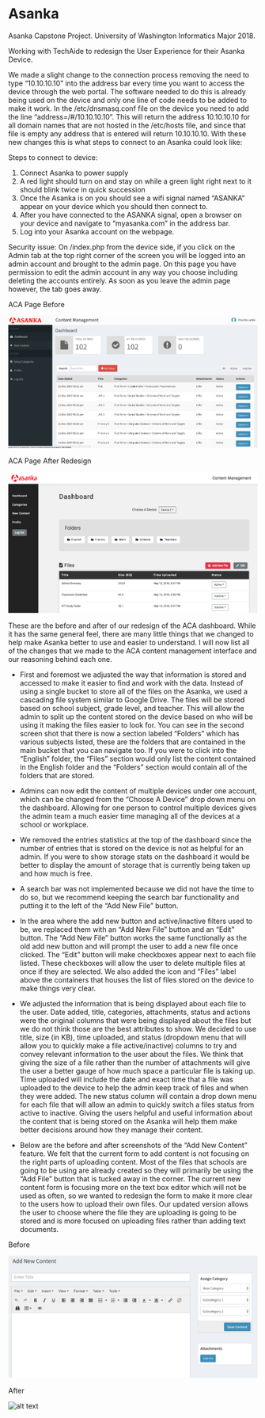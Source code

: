 # Asanka

Asanka Capstone Project. University of Washington Informatics Major 2018. 

Working with TechAide to redesign the User Experience for their Asanka Device. 

We made a slight change to the connection process removing the need to type “10.10.10.10” into the address bar every time you want to access the device through the web portal. The software needed to do this is already being used on the device and only one line of code needs to be added to make it work. In the /etc/dnsmasq.conf file on the device you need to add the line “address=/#/10.10.10.10”. This will return the address 10.10.10.10 for all domain names that are not hosted in the /etc/hosts file, and since that file is empty any address that is entered will return 10.10.10.10. With these new changes this is what steps to connect to an Asanka could look like:

Steps to connect to device:
1) Connect Asanka to power supply
2) A red light should turn on and stay on while a green light right next to it should blink twice in quick succession
3) Once the Asanka is on you should see a wifi signal named “ASANKA” appear on your device which you should then connect to.
4) After you have connected to the ASANKA signal, open a browser on your device and navigate to “myasanka.com” in the address bar.
5) Log into your Asanka account on the webpage.

Security issue: On /index.php from the device side, if you click on the Admin tab at the top right corner of the screen you will be logged into an admin account and brought to the admin page. On this page you have permission to edit the admin account in any way you choose including deleting the accounts entirely. As soon as you leave the admin page however, the tab goes away. 

ACA Page Before

![alt text](https://github.com/HenryAlms/asanka/blob/master/images/image1.png)

ACA Page After Redesign

![alt text](https://github.com/HenryAlms/asanka/blob/master/images/image2.png)

These are the before and after of our redesign of the ACA dashboard. While it has the same general feel, there are many little things that we changed to help make Asanka better to use and easier to understand. I will now list all of the changes that we made to the ACA content management interface and our reasoning behind each one.

- First and foremost we adjusted the way that information is stored and accessed to make it easier to find and work with the data. Instead of using a single bucket to store all of the files on the Asanka, we used a cascading file system similar to Google Drive. The files will be stored based on school subject, grade level, and teacher. This will allow the admin to split up the content stored on the device based on who will be using it making the files easier to look for. You can see in the second screen shot that there is now a section labeled “Folders” which has various subjects listed, these are the folders that are contained in the main bucket that you can navigate too. If you were to click into the “English” folder, the “Files” section would only list the content contained in the English folder and the “Folders” section would contain all of the folders that are stored.

- Admins can now edit the content of multiple devices under one account, which can be changed from the “Choose A Device” drop down menu on the dashboard. Allowing for one person to control multiple devices gives the admin team a much easier time managing all of the devices at a school or workplace. 

- We removed the entries statistics at the top of the dashboard since the number of entries that is stored on the device is not as helpful for an admin. If you were to show storage stats on the dashboard it would be better to display the amount of storage that is currently being taken up and how much is free. 

- A search bar was not implemented because we did not have the time to do so, but we recommend keeping the search bar functionality and putting it to the left of the “Add New File” button. 

- In the area where the add new button and active/inactive filters used to be, we replaced them with an “Add New File” button and an “Edit” button. The “Add New File” button works the same functionally as the old add new button and will prompt the user to add a new file once clicked. The “Edit” button will make checkboxes appear next to each file listed. These checkboxes will allow the user to delete multiple files at once if they are selected. We also added the icon and “Files” label above the containers that houses the list of files stored on the device to make things very clear. 

- We adjusted the information that is being displayed about each file to the user. Date added, title, categories, attachments, status and actions were the original columns that were being displayed about the files but we do not think those are the best attributes to show. We decided to use title, size (in KB), time uploaded, and status (dropdown menu that will allow you to quickly make a file active/inactive) columns to try and convey relevant information to the user about the files. We think that giving the size of a file rather than the number of attachments will give the user a better gauge of how much space a particular file is taking up. Time uploaded will include the date and exact time that a file was uploaded to the device to help the admin keep track of files and when they were added. The new status column will contain a drop down menu for each file that will allow an admin to quickly switch a files status from active to inactive. Giving the users helpful and useful information about the content that is being stored on the Asanka will help them make better decisions around how they manage their content.

- Below are the before and after screenshots of the “Add New Content” feature. We felt that the current form to add content is not focusing on the right parts of uploading content. Most of the files that schools are going to be using are already created so they will primarily be using the “Add File” button that is tucked away in the corner. The current new content form is focusing more on the text box editor which will not be used as often, so we wanted to redesign the form to make it more clear to the users how to upload their own files. Our updated version allows the user to choose where the file they are uploading is going to be stored and is more focused on uploading files rather than adding text documents. 

Before

![alt text](https://github.com/HenryAlms/asanka/blob/master/images/image3.png)

After

![alt text]()

